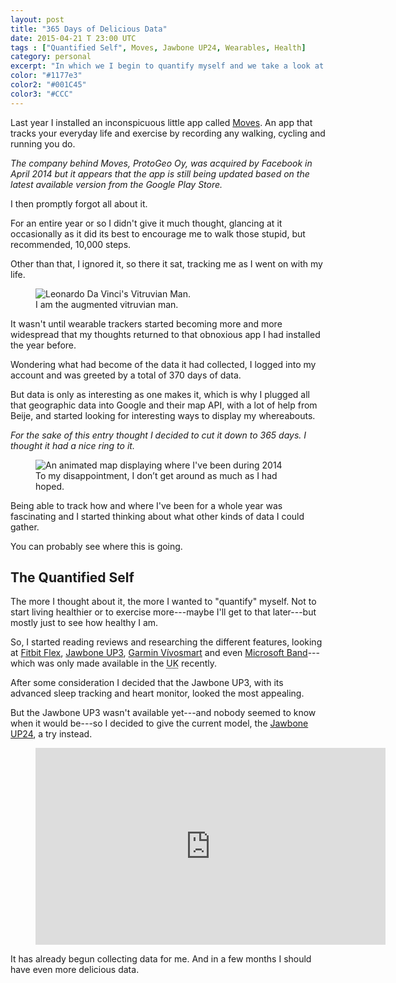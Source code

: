 ```yaml
---
layout: post
title: "365 Days of Delicious Data"
date: 2015-04-21 T 23:00 UTC
tags : ["Quantified Self", Moves, Jawbone UP24, Wearables, Health]
category: personal
excerpt: "In which we I begin to quantify myself and we take a look at all the places I've been in the last year, thanks to the ever-present and watchful eye of Big Brother."
color: "#1177e3"
color2: "#001C45"
color3: "#CCC"
---
```

Last year I installed an inconspicuous little app called [Moves][moves]. An app that tracks your everyday life and exercise by recording any walking, cycling and running you do.

*The company behind Moves, ProtoGeo Oy, was acquired by Facebook in April 2014 but it appears that the app is still being updated based on the latest available version from the Google Play Store.*

I then promptly forgot all about it.

<p data-pullquote="Day 1: 4,604 steps. Day 2: 4,527 steps. Day 3: 3,884 steps. Rinse and repeat."></p>

For an entire year or so I didn't give it much thought, glancing at it occasionally as it did its best to encourage me to walk those stupid, but recommended, 10,000 steps.

Other than that, I ignored it, so there it sat, tracking me as I went on with my life.

<figure>
	<img class="js-lazy-load" data-original="/assets/posts/2015/april/365-days-of-delicious-data/leonardo-da-vinci-vitruvian-man.jpg" alt="Leonardo Da Vinci's Vitruvian Man.">
	<figcaption>I am the augmented vitruvian man.</figcaption>
</figure>

It wasn't until wearable trackers started becoming more and more widespread that my thoughts returned to that obnoxious app I had installed the year before.

Wondering what had become of the data it had collected, I logged into my account and was greeted by a total of 370 days of data.

But data is only as interesting as one makes it, which is why I plugged all that geographic data into Google and their map API, with a lot of help from Beije, and started looking for interesting ways to display my whereabouts.

*For the sake of this entry thought I decided to cut it down to 365 days. I thought it had a nice ring to it.*

<figure>
	<img class="js-lazy-load" data-original="/assets/posts/2015/april/365-days-of-delicious-data/carlos-eriksson-geo-data-2014.gif" alt="An animated map displaying where I've been during 2014">
	<figcaption>To my disappointment, I don’t get around as much as I had hoped.</figcaption>
</figure>

Being able to track how and where I've been for a whole year was fascinating and I started thinking about what other kinds of data I could gather.

You can probably see where this is going.

## The Quantified Self

The more I thought about it, the more I wanted to "quantify" myself. Not to start living healthier or to exercise more---maybe I'll get to that later---but mostly just to see how healthy I am.

So, I started reading reviews and researching the different features, looking at [Fitbit Flex][flex], [Jawbone UP3][up3], [Garmin Vívosmart][garmin] and even [Microsoft Band][band]---which was only made available in the <abbr title="United Kingdom" class="small-caps">UK</abbr> recently.

After some consideration I decided that the Jawbone UP3, with its advanced sleep tracking and heart monitor, looked the most appealing.

But the Jawbone UP3 wasn't available yet---and nobody seemed to know when it would be---so I decided to give the current model, the [Jawbone UP24][up24], a try instead.

<figure class="media-video">
	<iframe width="560" height="315" src="https://www.youtube.com/embed/RRsFw38Qs1A" frameborder="0" allowfullscreen></iframe>
</figure>

It has already begun collecting data for me. And in a few months I should have even more delicious data.

[moves]: https://www.moves-app.com/
[flex]: https://www.fitbit.com/uk/flex
[up3]: https://jawbone.com/store/buy/up3
[garmin]: https://buy.garmin.com/en-GB/GB/wearables/wearables/vivosmart-/prod154886.html
[band]: https://www.microsoft.com/microsoft-band/en-gb
[up24]: https://www.microsoft.com/microsoft-band/en-gb